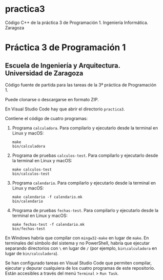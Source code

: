 # practica3
Código C++ de la práctica 3 de Programación 1. Ingeniería Informática. Zaragoza

# Práctica 3 de Programación 1

## Escuela de Ingeniería y Arquitectura. Universidad de Zaragoza 

Código fuente de partida para las tareas de la 3ª práctica de Programación 1.

Puede clonarse o descargarse en formato ZIP. 

En Visual Studio Code hay que abrir el directorio ``practica3``.

Contiene el código de cuatro programas:

1. Programa ``calculadora``. Para compilarlo y ejecutarlo desde la terminal en Linux y macOS:
    ```
    make 
    bin/calculadora
    ```

2. Programa de pruebas ``calculos-test``. Para compilarlo y ejecutarlo desde la terminal en Linux y macOS:
    ```
    make calculos-test
    bin/calculos-test
    ```

3. Programa ``calendario``. Para compilarlo y ejecutarlo desde la terminal en Linux y macOS:
    ```
    make calendario -f calendario.mk
    bin/calendario
    ```

4. Programa de pruebas ``fechas-test``. Para compilarlo y ejecutarlo desde la terminal en Linux y macOS:
    ```
    make fechas-test -f calendario.mk
    bin/fechas-test
    ```

En Windows habría que compilar con ``mingw32-make`` en lugar de ``make``. En terminales del símbolo del sistema y no PowerShell, habría que ejecutar separando directorios con `\` en lugar de `/` (por ejemplo, `bin\calculadora` en lugar de `bin/calculadora`).

Se han configurado tareas en Visual Studio Code que permiten compilar, ejecutar y depurar cualquiera de los cuatro programas de este repositorio. Están accesibles a través del menú `Terminal` > `Run Task`.
